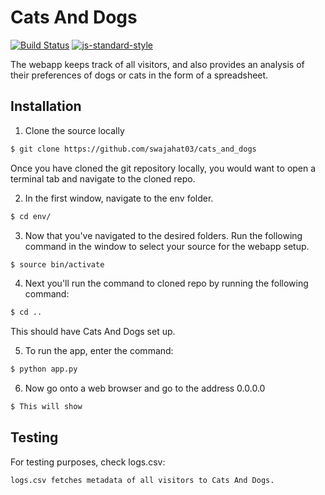 # Cats And Dogs

[![Build Status](https://travis-ci.org/sindresorhus/pageres.svg?branch=master)](https://travis-ci.org/sindresorhus/pageres)  [![js-standard-style](https://img.shields.io/badge/code%20style-standard-brightgreen.svg?style=flat)](https://github.com/CSC307Fall2019/Group-3)

The webapp keeps track of all visitors, and also provides an analysis of their preferences of dogs or cats in the form of a spreadsheet.

## Installation

1) Clone the source locally
```sh
$ git clone https://github.com/swajahat03/cats_and_dogs
```
Once you have cloned the git repository locally, you would want to open a terminal tab and navigate to the cloned repo.

2) In the first window, navigate to the env folder.
```sh
$ cd env/
```
3) Now that you've navigated to the desired folders. Run the following command in the window to select your source for the webapp setup.
```sh
$ source bin/activate
```
4) Next you'll run the command to cloned repo by running the following command:
```sh
$ cd ..
```
This should have Cats And Dogs set up. 

5) To run the app, enter the command:
```sh
$ python app.py
```
6) Now go onto a web browser and go to the address 0.0.0.0
```sh
$ This will show
```

## Testing 
For testing purposes, check logs.csv:
```
logs.csv fetches metadata of all visitors to Cats And Dogs. 
```

